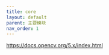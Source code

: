 ```yaml
---
title: core
layout: default
parent: 主要模块
nav_order: 1
---
```


https://docs.opencv.org/5.x/index.html